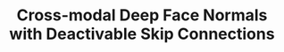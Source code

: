 ---
title: "Cross-modal Deep Face Normals with Deactivable Skip Connections"
year: 2020
pdf_url: "https://arxiv.org/pdf/2003.09691.pdf"
category: "vision"
author_list: "Victoria Fernandez Abrevaya, Adnane Boukhayma, Philip H.S. Torr, Edmond Boyer"
grant: "MURI"
pub_in: "Computer Vision and Pattern Recognition 2020"
---